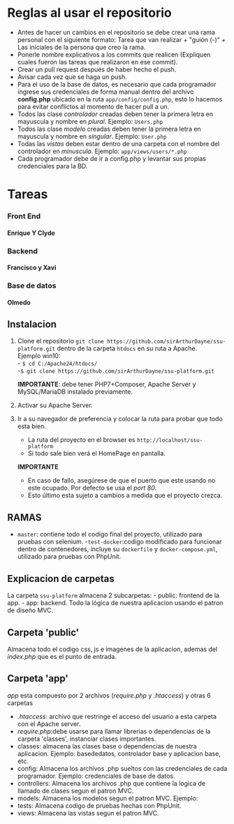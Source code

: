 # **Reglas al usar el repositorio**

- Antes de hacer un cambios en el repositorio se debe crear una rama personal con el siguiente formato: Tarea que van realizar + "guión (-)" + Las iniciales de la persona que creo la rama.
- Ponerle nombre explicativos a los commits que realicen (Expliquen cuales fueron las tareas que realizaron en ese commit).
- Crear un pull request después de haber hecho el push.
- Avisar cada vez que se haga un push.
- Para el uso de la base de datos, es necesario que cada programador ingrese sus credenciales de forma manual dentro del archivo __config.php__ ubicado en la ruta ```app/config/config.php```, esto lo hacemos para evitar conflictos al momento de hacer pull a un.
- Todos las clase *controlador* creadas deben tener la primera letra en mayuscula y nombre en *plural*. Ejemplo: ```Users.php```
- Todos las clase *modelo* creadas deben tener la primera letra en mayuscula y nombre en *singular*. Ejemplo: ```User.php```
- Todas las *vistas* deben estar dentro de una carpeta con el nombre del controlador en *minuscula*. Ejemplo: ```app/views/users/*.php```
- Cada programador debe de ir a config.php y levantar sus propias credenciales para la BD.

# **Tareas**

### **Front End**

#### Enrique Y Clyde

### **Backend**

#### Francisco y Xavi

### **Base de datos**

#### Olmedo

## Instalacion

1. Clone el repositorio ```git clone https://github.com/sirArthurDayne/ssu-platform.git``` dentro de la carpeta ```htdocs``` en su ruta a Apache.  
Ejemplo win10:  
            - ```$ cd C:/Apache24/htdocs/```  
            -```$ git clone https://github.com/sirArthurDayne/ssu-platform.git``` 

    **IMPORTANTE**: debe tener PHP7+Composer, Apache Server y MySQL/MariaDB instalado previamente.
2. Activar su Apache Server.
3. Ir a su navegador de preferencia y colocar la ruta para probar que todo esta bien.
    - La ruta del proyecto en el browser es ```http://localhost/ssu-platform```  
    - Si todo sale bien verá el HomePage en pantalla.
    
    **IMPORTANTE**  
    * En caso de fallo, asegúrese de que el puerto que este usando no este ocupado. Por defecto se usa el _port 80_.
    * Esto último esta sujeto a cambios a medida que el proyecto crezca.  

## RAMAS
 - ```master```: contiene todo el codigo final del proyecto, utilizado para pruebas con selenium.
 -```test-docker```:codigo modificado para funcionar dentro de contenedores, incluye su ```dockerfile``` y ```docker-compose.yml```, utilizado para pruebas con PhpUnit.

## Explicacion de carpetas

La carpeta ```ssu-platform``` almacena 2 subcarpetas:
    - public: frontend de la app.
    - app: backend. Todo la lógica de nuestra aplicacion usando el patron de diseño MVC.

## Carpeta 'public'

Almacena todo el codigo css, js e imagenes de la aplicacion, ademas del _index.php_ que es el punto de entrada.

## Carpeta 'app'

_app_ esta compuesto por 2 archivos (_require.php_ y _.htaccess_) y otras 6 carpetas

- _.htaccess_: archivo que restringe el acceso del usuario a esta carpeta con el Apache server.
- _require.php_:debe usarse para llamar librerias o dependencias de la carpeta 'classes', instanciar clases importantes.
- classes: almacena las clases base o dependencias de nuestra aplicacion. Ejemplo: basededatos, controlador base y aplicacion base, etc.
- config: Almacena los archivos .php sueltos con las credenciales de cada programador. Ejemplo: credenciales de base de datos.
- controllers: Almacena los archivos .php que contiene la logica de llamado de clases segun el patron MVC.
- models: Almacena los modelos segun el patron MVC. Ejemplo: 
- tests: Almacena codigo de pruebas hechas con PhpUnit.
- views: Almacena las vistas segun el patron MVC.   
